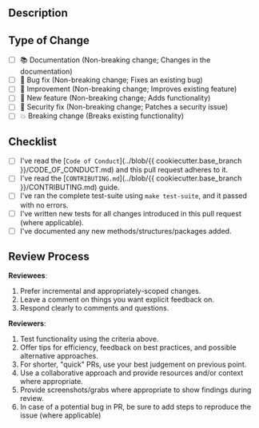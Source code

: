 ## Description

<!--
  Add a detailed description for the changes made in this pull request

  If your PR addresses an existing issue, add it here.
  Use the template string - `This pull request resolves #<issue-number>`
-->

## Type of Change

<!-- Mark with an `x` all the checkboxes that apply (like `[x]`) -->
- [ ] 📚 Documentation    (Non-breaking change; Changes in the documentation)
- [ ] 🔧 Bug fix          (Non-breaking change; Fixes an existing bug)
- [ ] 🥂 Improvement      (Non-breaking change; Improves existing feature)
- [ ] 🚀 New feature      (Non-breaking change; Adds functionality)
- [ ] 🔐 Security fix     (Non-breaking change; Patches a security issue)
- [ ] 💥 Breaking change  (Breaks existing functionality)

## Checklist

<!-- Mark with an `x` all the checkboxes that apply (like `[x]`) -->
- [ ] I've read the [`Code of Conduct`](../blob/{{ cookiecutter.base_branch }}/CODE_OF_CONDUCT.md) and this pull request adheres to it.
- [ ] I've read the [`CONTRIBUTING.md`](../blob/{{ cookiecutter.base_branch }}/CONTRIBUTING.md) guide.
- [ ] I've ran the complete test-suite using `make test-suite`, and it passed with no errors.
- [ ] I've written new tests for all changes introduced in this pull request (where applicable).
- [ ] I've documented any new methods/structures/packages added.

<!--
    Leave this section as-is, no changes are to be made below this point!
-->
## Review Process

**Reviewees**:

1. Prefer incremental and appropriately-scoped changes.
2. Leave a comment on things you want explicit feedback on.
3. Respond clearly to comments and questions.

**Reviewers**:

1. Test functionality using the criteria above.
2. Offer tips for efficiency, feedback on best practices, and possible alternative approaches.
3. For shorter, "quick" PRs, use your best judgement on previous point.
4. Use a collaborative approach and provide resources and/or context where appropriate.
5. Provide screenshots/grabs where appropriate to show findings during review.
6. In case of a potential bug in PR, be sure to add steps to reproduce the issue (where applicable)
